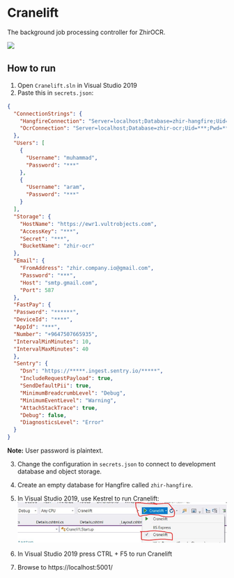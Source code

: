 # Cranelift
The background job processing controller for ZhirOCR.

<img src="https://i.kym-cdn.com/photos/images/newsfeed/000/513/123/c14.gif" />

## How to run

1. Open `Cranelift.sln` in Visual Studio 2019
2. Paste this in `secrets.json`:

```json
{
  "ConnectionStrings": {
    "HangfireConnection": "Server=localhost;Database=zhir-hangfire;Uid=***;Pwd=***;Allow User Variables=True;CharSet=utf8;",
    "OcrConnection": "Server=localhost;Database=zhir-ocr;Uid=***;Pwd=***;CharSet=utf8;"
  },
  "Users": [
    {
      "Username": "muhammad",
      "Password": "***"
    },
    {
      "Username": "aram",
      "Password": "***"
    }
  ],
  "Storage": {
    "HostName": "https://ewr1.vultrobjects.com",
    "AccessKey": "***",
    "Secret": "***",
    "BucketName": "zhir-ocr"
  },
  "Email": {
    "FromAddress": "zhir.company.io@gmail.com",
    "Password": "***",
    "Host": "smtp.gmail.com",
    "Port": 587
  },
  "FastPay": {
  "Password": "******",
  "DeviceId": "****",
  "AppId": "***",
  "Number": "+9647507665935",
  "IntervalMinMinutes": 10,
  "IntervalMaxMinutes": 40
  },
  "Sentry": {
    "Dsn": "https://*****.ingest.sentry.io/*****",
    "IncludeRequestPayload": true,
    "SendDefaultPii": true,
    "MinimumBreadcrumbLevel": "Debug",
    "MinimumEventLevel": "Warning",
    "AttachStackTrace": true,
    "Debug": false,
    "DiagnosticsLevel": "Error"
  }
}
```

**Note:** User password is plaintext.

3. Change the configuration in `secrets.json` to connect to development database and object storage.

4. Create an empty database for Hangfire called `zhir-hangfire`.

5. In Visual Studio 2019, use Kestrel to run Cranelift:
   ![run-configuration](./docs/images/run-configuration.jpg)

6. In Visual Studio 2019 press CTRL + F5 to run Cranelift

7. Browse to https://localhost:5001/
